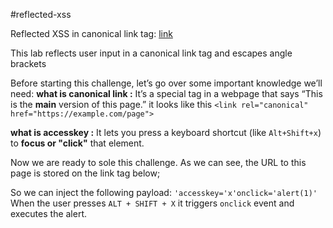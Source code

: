 #reflected-xss

Reflected XSS in canonical link tag: [link](https://portswigger.net/web-security/cross-site-scripting/contexts/lab-canonical-link-tag)

This lab reflects user input in a canonical link tag and escapes angle brackets

Before starting this challenge, let’s go over some important knowledge we’ll need:
**what is canonical link :** It’s a special tag in a webpage that says “This is the **main** version of this page.” it looks like this `<link rel="canonical" href="https://example.com/page">`

**what is accesskey :** It lets you press a keyboard shortcut (like `Alt+Shift+x`) to **focus or "click"** that element.

Now we are ready to sole this challenge.
As we can see, the URL to this page is stored on the link tag below;

So we can inject  the following payload:
`'accesskey='x'onclick='alert(1)'`
When the user presses `ALT + SHIFT + X` it triggers `onclick` event and executes the alert.


